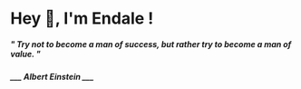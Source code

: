 <h1 title="head"> Hey 👋, I'm Endale !</h1>

**<h5><i>" Try not to become a man of success, but rather try to become a man of value. "</i></h5>**

*<b>___ Albert Einstein ___</b>*
